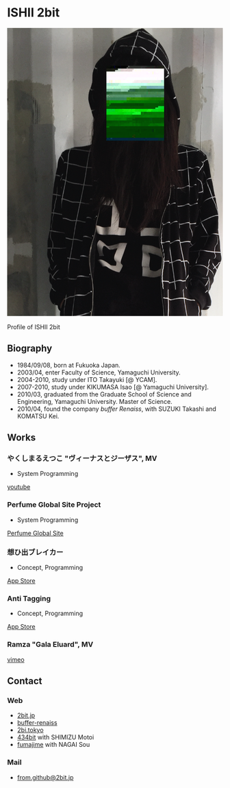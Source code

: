 # ISHII 2bit

![Photo](https://github.com/2bbb/Profile/raw/master/prof.png)

Profile of ISHII 2bit

## Biography

* 1984/09/08, born at Fukuoka Japan.
* 2003/04, enter Faculty of Science, Yamaguchi University.
* 2004-2010, study under ITO Takayuki [@ YCAM].
* 2007-2010, study under KIKUMASA Isao [@ Yamaguchi University].
* 2010/03, graduated from the Graduate School of Science and Engineering, Yamaguchi University. Master of Science.
* 2010/04, found the company *buffer Renaiss*, with SUZUKI Takashi and KOMATSU Kei.

## Works

### やくしまるえつこ "ヴィーナスとジーザス", MV

* System Programming

[youtube](http://www.youtube.com/watch?v=CKqLuG98bGE)

### Perfume Global Site Project

* System Programming

[Perfume Global Site](http://www.perfume-global.com)

### 想ひ出ブレイカー

* Concept, Programming

[App Store](http://bit.ly/OmohideBreaker)

### Anti Tagging

* Concept, Programming

[App Store](http://bit.ly/AntiTagging)

### Ramza "Gala Eluard", MV

[vimeo](https://vimeo.com/92619952)

## Contact

### Web

* [2bit.jp](http://2bit.jp/)
* [buffer-renaiss](http://buffer-renaiss.com/)
* [2bi.tokyo](http://2bi.tokyo/)
* [434bit](http://434bit.asia/) with SHIMIZU Motoi
* [fumajime](http://fumajime.net/) with NAGAI Sou

### Mail

* from.github@2bit.jp